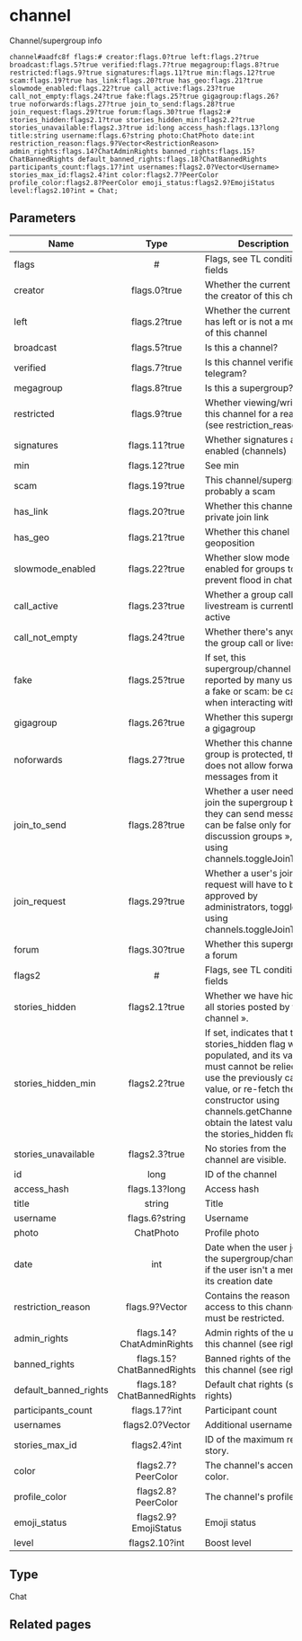 # channel
Channel/supergroup info

```
channel#aadfc8f flags:# creator:flags.0?true left:flags.2?true broadcast:flags.5?true verified:flags.7?true megagroup:flags.8?true restricted:flags.9?true signatures:flags.11?true min:flags.12?true scam:flags.19?true has_link:flags.20?true has_geo:flags.21?true slowmode_enabled:flags.22?true call_active:flags.23?true call_not_empty:flags.24?true fake:flags.25?true gigagroup:flags.26?true noforwards:flags.27?true join_to_send:flags.28?true join_request:flags.29?true forum:flags.30?true flags2:# stories_hidden:flags2.1?true stories_hidden_min:flags2.2?true stories_unavailable:flags2.3?true id:long access_hash:flags.13?long title:string username:flags.6?string photo:ChatPhoto date:int restriction_reason:flags.9?Vector<RestrictionReason> admin_rights:flags.14?ChatAdminRights banned_rights:flags.15?ChatBannedRights default_banned_rights:flags.18?ChatBannedRights participants_count:flags.17?int usernames:flags2.0?Vector<Username> stories_max_id:flags2.4?int color:flags2.7?PeerColor profile_color:flags2.8?PeerColor emoji_status:flags2.9?EmojiStatus level:flags2.10?int = Chat;
```

## Parameters
| Name | Type | Description |
| ---- | :----: | ----------- |
| flags | # | Flags, see TL conditional fields |
| creator | flags.0?true | Whether the current user is the creator of this channel |
| left | flags.2?true | Whether the current user has left or is not a member of this channel |
| broadcast | flags.5?true | Is this a channel? |
| verified | flags.7?true | Is this channel verified by telegram? |
| megagroup | flags.8?true | Is this a supergroup? |
| restricted | flags.9?true | Whether viewing/writing in this channel for a reason (see restriction_reason |
| signatures | flags.11?true | Whether signatures are enabled (channels) |
| min | flags.12?true | See min |
| scam | flags.19?true | This channel/supergroup is probably a scam |
| has_link | flags.20?true | Whether this channel has a private join link |
| has_geo | flags.21?true | Whether this chanel has a geoposition |
| slowmode_enabled | flags.22?true | Whether slow mode is enabled for groups to prevent flood in chat |
| call_active | flags.23?true | Whether a group call or livestream is currently active |
| call_not_empty | flags.24?true | Whether there's anyone in the group call or livestream |
| fake | flags.25?true | If set, this supergroup/channel was reported by many users as a fake or scam: be careful when interacting with it. |
| gigagroup | flags.26?true | Whether this supergroup is a gigagroup |
| noforwards | flags.27?true | Whether this channel or group is protected, thus does not allow forwarding messages from it |
| join_to_send | flags.28?true | Whether a user needs to join the supergroup before they can send messages: can be false only for discussion groups », toggle using channels.toggleJoinToSend |
| join_request | flags.29?true | Whether a user's join request will have to be approved by administrators, toggle using channels.toggleJoinToSend |
| forum | flags.30?true | Whether this supergroup is a forum |
| flags2 | # | Flags, see TL conditional fields |
| stories_hidden | flags2.1?true | Whether we have hidden all stories posted by this channel ». |
| stories_hidden_min | flags2.2?true | If set, indicates that the stories_hidden flag was not populated, and its value must cannot be relied on; use the previously cached value, or re-fetch the constructor using channels.getChannels to obtain the latest value of the stories_hidden flag. |
| stories_unavailable | flags2.3?true | No stories from the channel are visible. |
| id | long | ID of the channel |
| access_hash | flags.13?long | Access hash |
| title | string | Title |
| username | flags.6?string | Username |
| photo | ChatPhoto | Profile photo |
| date | int | Date when the user joined the supergroup/channel, or if the user isn't a member, its creation date |
| restriction_reason | flags.9?Vector<RestrictionReason> | Contains the reason why access to this channel must be restricted. |
| admin_rights | flags.14?ChatAdminRights | Admin rights of the user in this channel (see rights) |
| banned_rights | flags.15?ChatBannedRights | Banned rights of the user in this channel (see rights) |
| default_banned_rights | flags.18?ChatBannedRights | Default chat rights (see rights) |
| participants_count | flags.17?int | Participant count |
| usernames | flags2.0?Vector<Username> | Additional usernames |
| stories_max_id | flags2.4?int | ID of the maximum read story. |
| color | flags2.7?PeerColor | The channel's accent color. |
| profile_color | flags2.8?PeerColor | The channel's profile color. |
| emoji_status | flags2.9?EmojiStatus | Emoji status |
| level | flags2.10?int | Boost level |


## Type
Chat

## Related pages
